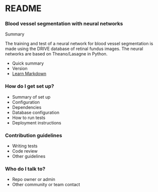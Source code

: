 # README #

### Blood vessel segmentation with neural networks

Summary 

The training and test of a neural network for blood vessel segmentation is made using the DRIVE database of retinal fundus images. 
The neural networks are based on Theano/Lasagne in Python. 

* Quick summary
* Version
* [Learn Markdown](https://bitbucket.org/tutorials/markdowndemo)

### How do I get set up? ###

* Summary of set up
* Configuration
* Dependencies
* Database configuration
* How to run tests
* Deployment instructions

### Contribution guidelines ###

* Writing tests
* Code review
* Other guidelines

### Who do I talk to? ###

* Repo owner or admin
* Other community or team contact